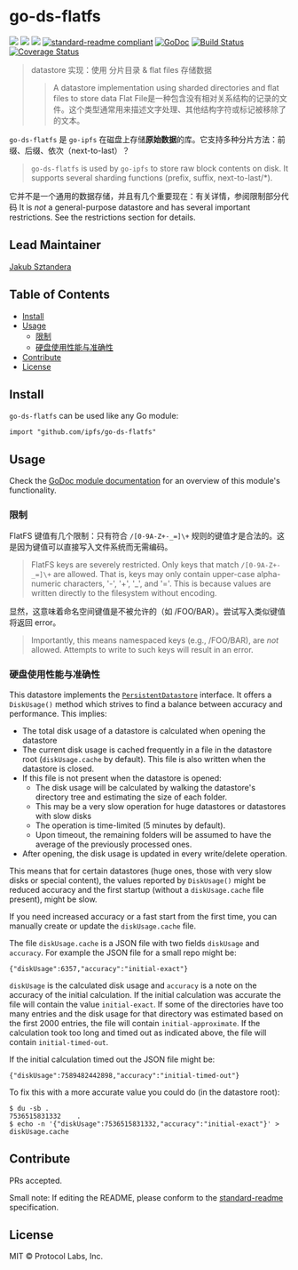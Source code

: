 # go-ds-flatfs

[![](https://img.shields.io/badge/made%20by-Protocol%20Labs-blue.svg?style=flat-square)](http://ipn.io)
[![](https://img.shields.io/badge/project-IPFS-blue.svg?style=flat-square)](http://ipfs.io/)
[![](https://img.shields.io/badge/freenode-%23ipfs-blue.svg?style=flat-square)](http://webchat.freenode.net/?channels=%23ipfs)
[![standard-readme compliant](https://img.shields.io/badge/standard--readme-OK-green.svg?style=flat-square)](https://github.com/RichardLitt/standard-readme)
[![GoDoc](https://godoc.org/github.com/ipfs/go-ds-flatfs?status.svg)](https://godoc.org/github.com/ipfs/go-ds-flatfs)
[![Build Status](https://travis-ci.org/ipfs/go-ds-flatfs.svg?branch=master)](https://travis-ci.org/ipfs/go-ds-flatfs)
[![Coverage Status](https://img.shields.io/codecov/c/github/ipfs/go-ds-flatfs.svg)](https://codecov.io/gh/ipfs/go-ds-flatfs)

> datastore 实现：使用 分片目录 & flat files 存储数据 
> > A datastore implementation using sharded directories and flat files to store data
> > Flat File是一种包含没有相对关系结构的记录的文件。这个类型通常用来描述文字处理、其他结构字符或标记被移除了的文本。

`go-ds-flatfs` 是 `go-ipfs` 在磁盘上存储**原始数据**的库。它支持多种分片方法：前缀、后缀、依次（next-to-last）？
> `go-ds-flatfs` is used by `go-ipfs` to store raw block contents on disk. It supports several sharding functions (prefix, suffix, next-to-last/*).

它并不是一个通用的数据存储，并且有几个重要现在：有关详情，参阅限制部分代码
It is _not_ a general-purpose datastore and has several important restrictions.
See the restrictions section for details.

## Lead Maintainer

[Jakub Sztandera](https://github.com/kubuxu)

## Table of Contents

- [Install](#install)
- [Usage](#usage)
  - [限制](#限制)
  - [硬盘使用性能与准确性](#硬盘使用性能与准确性)
- [Contribute](#contribute)
- [License](#license)

## Install

`go-ds-flatfs` can be used like any Go module:


```
import "github.com/ipfs/go-ds-flatfs"
```

## Usage

Check the [GoDoc module documentation](https://godoc.org/github.com/ipfs/go-ds-flatfs) for an overview of this module's
functionality.

### 限制

FlatFS 键值有几个限制：只有符合 `/[0-9A-Z+-_=]\+` 规则的键值才是合法的。这是因为键值可以直接写入文件系统而无需编码。
> FlatFS keys are severely restricted. Only keys that match `/[0-9A-Z+-_=]\+` are
allowed. That is, keys may only contain upper-case alpha-numeric characters,
'-', '+', '_', and '='. This is because values are written directly to the
filesystem without encoding.

显然，这意味着命名空间键值是不被允许的（如 /FOO/BAR）。尝试写入类似键值将返回 error。
> Importantly, this means namespaced keys (e.g., /FOO/BAR), are _not_ allowed.
Attempts to write to such keys will result in an error.

### 硬盘使用性能与准确性

This datastore implements the [`PersistentDatastore`](https://godoc.org/github.com/ipfs/go-datastore#PersistentDatastore) interface. It offers a `DiskUsage()` method which strives to find a balance between accuracy and performance. This implies:

* The total disk usage of a datastore is calculated when opening the datastore
* The current disk usage is cached frequently in a file in the datastore root (`diskUsage.cache` by default). This file is also
written when the datastore is closed.
* If this file is not present when the datastore is opened:
  * The disk usage will be calculated by walking the datastore's directory tree and estimating the size of each folder.
  * This may be a very slow operation for huge datastores or datastores with slow disks
  * The operation is time-limited (5 minutes by default).
  * Upon timeout, the remaining folders will be assumed to have the average of the previously processed ones.
* After opening, the disk usage is updated in every write/delete operation.

This means that for certain datastores (huge ones, those with very slow disks or special content), the values reported by
`DiskUsage()` might be reduced accuracy and the first startup (without a `diskUsage.cache` file present), might be slow.

If you need increased accuracy or a fast start from the first time, you can manually create or update the
`diskUsage.cache` file.

The file `diskUsage.cache` is a JSON file with two fields `diskUsage` and `accuracy`.  For example the JSON file for a
small repo might be:

```
{"diskUsage":6357,"accuracy":"initial-exact"}
```

`diskUsage` is the calculated disk usage and `accuracy` is a note on the accuracy of the initial calculation.  If the
initial calculation was accurate the file will contain the value `initial-exact`.  If some of the directories have too
many entries and the disk usage for that directory was estimated based on the first 2000 entries, the file will contain
`initial-approximate`.  If the calculation took too long and timed out as indicated above, the file will contain
`initial-timed-out`.

If the initial calculation timed out the JSON file might be:
```
{"diskUsage":7589482442898,"accuracy":"initial-timed-out"}

```

To fix this with a more accurate value you could do (in the datastore root):

    $ du -sb .
    7536515831332    .
    $ echo -n '{"diskUsage":7536515831332,"accuracy":"initial-exact"}' > diskUsage.cache

## Contribute

PRs accepted.

Small note: If editing the README, please conform to the [standard-readme](https://github.com/RichardLitt/standard-readme) specification.

## License

MIT © Protocol Labs, Inc.

